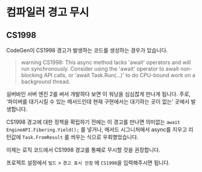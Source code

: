 # 컴파일러 경고 무시

## CS1998

CodeGen이 CS1998 경고가 발생하는 코드를 생성하는 경우가 있습니다.

> warning CS1998: This async method lacks 'await' operators and will run synchronously. Consider using the 'await' operator to await non-blocking API calls, or 'await Task.Run(...)' to do CPU-bound work on a background thread.

실버바인 서버 엔진 2를 써서 개발하다 보면 이 워닝을 심심찮게 만나게 됩니다.
주로, '파이버를 대기시킬 수 있는 메서드인데 현재 구현에서는 대기하는 곳이 없는' 곳에서 발생합니다.

CS1998 경고에 대한 정책을 확립하기 전에는 이 경고를 만나면
의미없는 `await EngineAPI.Fibering.Yield();` 를 넣거나,
메서드 시그니처에서 async를 지우고 리턴값에 `Task.FromResult` 를 씌우는 식으로 우회했었습니다.

이제는 로직 코드에서 CS1998 경고를 통째로 무시할 것을 권장합니다.

프로젝트 설정에서 `빌드` > `경고 표시 안함` 에 `CS1998`을 입력해주시면 됩니다.
